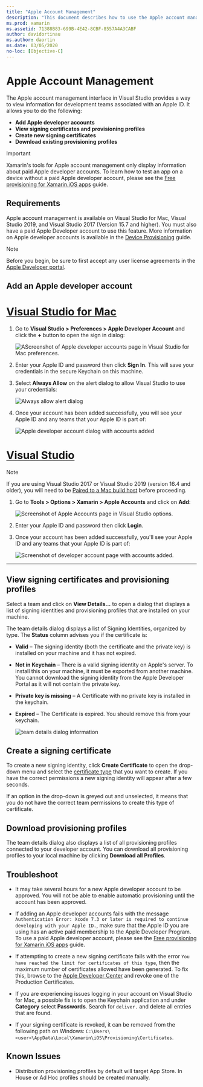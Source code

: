 ```yaml
---
title: "Apple Account Management"
description: "This document describes how to use the Apple account management features in Visual Studio for Mac and Visual Studio 2019."
ms.prod: xamarin
ms.assetid: 71388B83-699B-4E42-8CBF-8557A4A3CABF
author: davidortinau
ms.author: daortin
ms.date: 03/05/2020
no-loc: [Objective-C]
---
```


# Apple Account Management

The Apple account management interface in Visual Studio provides a way to view information for development teams associated with an Apple ID. It allows you to do the following:

- **Add Apple developer accounts**
- **View signing certificates and provisioning profiles**
- **Create new signing certificates**
- **Download existing provisioning profiles**

> [!IMPORTANT]
> Xamarin's tools for Apple account management only display information
> about paid Apple developer accounts. To learn how to test an app on a
> device without a paid Apple developer account, please see the
> [Free provisioning for Xamarin.iOS apps](~/ios/get-started/installation/device-provisioning/free-provisioning.md) guide.

## Requirements

Apple account management is available on Visual Studio for Mac, Visual Studio 2019, and Visual Studio 2017 (Version 15.7 and higher). You must also have a paid Apple Developer account to use this feature. More information on Apple developer accounts is available in the [Device Provisioning](~/ios/get-started/installation/device-provisioning/index.md) guide.

> [!NOTE]
> Before you begin, be sure to first accept any user license agreements in the [Apple Developer portal](https://developer.apple.com/account/).

## Add an Apple developer account

# [Visual Studio for Mac](#tab/macos)

1. Go to **Visual Studio > Preferences > Apple Developer Account** and click the **+** button to open the sign in dialog:

    ![AScreenshot of Apple developer accounts page in Visual Studio for Mac preferences.](apple-account-management-images/add-account-vsm.png)

2. Enter your Apple ID and password then click **Sign In**. This will save your credentials in the secure Keychain on this machine.

3. Select **Always Allow** on the alert dialog to allow Visual Studio to use your credentials:

    ![Always allow alert dialog](apple-account-management-images/image4.png)

4. Once your account has been added successfully, you will see your Apple ID and any teams that your Apple ID is part of:

    ![Apple developer account dialog with accounts added](apple-account-management-images/image5.png)

# [Visual Studio](#tab/windows)

> [!NOTE]
> If you are using Visual Studio 2017 or Visual Studio 2019 (version 16.4 and older), you will need to be [Paired to a Mac build host](~/ios/get-started/installation/windows/connecting-to-mac/index.md) before proceeding.

1. Go to **Tools > Options > Xamarin > Apple Accounts** and click on **Add**:

    ![Screenshot of Apple Accounts page in Visual Studio options.](apple-account-management-images/add-account-vsw.png)

2. Enter your Apple ID and password then click **Login**.

3. Once your account has been added successfully, you'll see your Apple ID and any teams that your Apple ID is part of:

    ![Screenshot of developer account page with accounts added.](apple-account-management-images/accounts-vsw.png)

-----

## View signing certificates and provisioning profiles

Select a team and click on **View Details…** to open a dialog that displays a list of signing identities and provisioning profiles that are installed on your machine.

The team details dialog displays a list of Signing Identities, organized by type. The **Status** column advises you if the certificate is:

- **Valid** – The signing identity (both the certificate and the private key) is installed on your machine and it has not expired.

- **Not in Keychain** – There is a valid signing identity on Apple's server. To install this on your machine, it must be exported from another machine. You cannot download the signing identity from the Apple Developer Portal as it will not contain the private key.

- **Private key is missing** – A Certificate with no private key is installed in the keychain.

- **Expired** – The Certificate is expired. You should remove this from your keychain.

  ![team details dialog information](apple-account-management-images/image7.png)

## Create a signing certificate

To create a new signing identity, click **Create Certificate** to open the drop-down menu and select the [certificate type](https://help.apple.com/xcode/mac/current/#/dev80c6204ec) that you want to create. If you have the correct permissions a new signing identity will appear after a few seconds.

If an option in the drop-down is greyed out and unselected, it means that you do not have the correct team permissions to create this type of certificate.

## Download provisioning profiles

The team details dialog also displays a list of all provisioning profiles connected to your developer account. You can download all provisioning profiles to your local machine by clicking **Download all Profiles**.


## Troubleshoot

- It may take several hours for a new Apple developer account to be approved. You will not be able to enable automatic provisioning until the account has been approved.

- If adding an Apple developer accounts fails with the message `Authentication Error: Xcode 7.3 or later is required to continue developing with your Apple ID.`, make sure that the Apple ID you are using has an active paid membership to the Apple Developer Program. To use a paid Apple developer account, please see the [Free provisioning for Xamarin.iOS apps](~/ios/get-started/installation/device-provisioning/free-provisioning.md) guide.

- If attempting to create a new signing certificate fails with the error `You have reached the limit for certificates of this type`, then the maximum number of certificates allowed have been generated. To fix this, browse to the [Apple Developer Center](https://developer.apple.com/account/ios/certificate/distribution) and revoke one of the Production Certificates.

- If you are experiencing issues logging in your account on Visual Studio for Mac, a possible fix is to open the Keychain application and under **Category** select **Passwords**. Search for `deliver.` and delete all entries that are found.

- If your signing certificate is revoked, it can be removed from the following path on Windows: `C:\Users\<user>\AppData\Local\Xamarin\iOS\Provisioning\Certificates`.

## Known Issues

- Distribution provisioning profiles by default will target App Store. In House or Ad Hoc profiles should be created manually.
